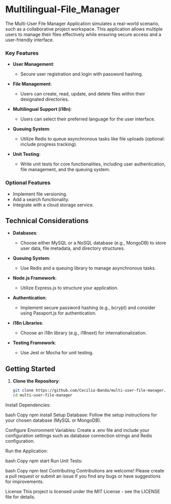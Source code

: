 # Multilingual-File_Manager

The Multi-User File Manager Application simulates a real-world scenario, such as a collaborative project workspace. This application allows multiple users to manage their files effectively while ensuring secure access and a user-friendly interface.

### Key Features

- **User Management**: 
  - Secure user registration and login with password hashing.
  
- **File Management**: 
  - Users can create, read, update, and delete files within their designated directories.
  
- **Multilingual Support (i18n)**: 
  - Users can select their preferred language for the user interface.
  
- **Queuing System**: 
  - Utilize Redis to queue asynchronous tasks like file uploads (optional: include progress tracking).
  
- **Unit Testing**: 
  - Write unit tests for core functionalities, including user authentication, file management, and the queuing system.

### Optional Features

- Implement file versioning.
- Add a search functionality.
- Integrate with a cloud storage service.

## Technical Considerations

- **Databases**: 
  - Choose either MySQL or a NoSQL database (e.g., MongoDB) to store user data, file metadata, and directory structures.
  
- **Queuing System**: 
  - Use Redis and a queuing library to manage asynchronous tasks.
  
- **Node.js Framework**: 
  - Utilize Express.js to structure your application.
  
- **Authentication**: 
  - Implement secure password hashing (e.g., bcrypt) and consider using Passport.js for authentication.
  
- **i18n Libraries**: 
  - Choose an i18n library (e.g., i18next) for internationalization.
  
- **Testing Framework**: 
  - Use Jest or Mocha for unit testing.

## Getting Started

1. **Clone the Repository**:
   ```bash
   git clone https://github.com/Cecilia-Banda/multi-user-file-manager.git
   cd multi-user-file-manager
Install Dependencies:

bash
Copy
npm install
Setup Database: Follow the setup instructions for your chosen database (MySQL or MongoDB).

Configure Environment Variables: Create a .env file and include your configuration settings such as database connection strings and Redis configuration.

Run the Application:

bash
Copy
npm start
Run Unit Tests: 

bash
Copy
npm test
Contributing
Contributions are welcome! Please create a pull request or submit an issue if you find any bugs or have suggestions for improvements.

License
This project is licensed under the MIT License - see the LICENSE file for details.

